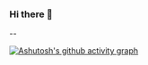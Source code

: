 ### Hi there 👋

--


[![Ashutosh's github activity graph](https://activity-graph.herokuapp.com/graph?username=WilliamDelRey&theme=dracula)](https://github.com/ashutosh00710/github-readme-activity-graph)

